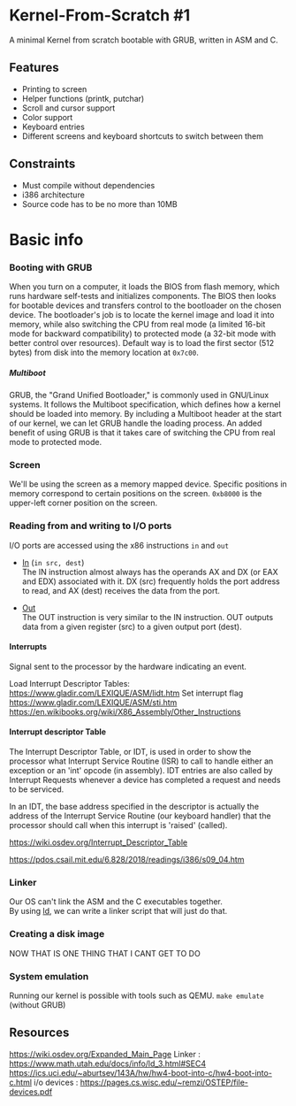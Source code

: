 # Kernel-From-Scratch #1

A minimal Kernel from scratch bootable with GRUB, written in ASM and C.

## Features
- Printing to screen
- Helper functions (printk, putchar)
- Scroll and cursor support
- Color support
- Keyboard entries
- Different screens and keyboard shortcuts to switch  between them 

## Constraints
- Must compile without dependencies
- i386 architecture
- Source code has to be no more than 10MB

# Basic info
### Booting with GRUB
When you turn on a computer, it loads the BIOS from flash memory, which runs hardware self-tests and initializes components. The BIOS then looks for bootable devices and transfers control to the bootloader on the chosen device. The bootloader's job is to locate the kernel image and load it into memory, while also switching the CPU from real mode (a limited 16-bit mode for backward compatibility) to protected mode (a 32-bit mode with better control over resources). Default way is to load the first sector (512 bytes) from disk into the memory location at ```0x7c00```.

##### Multiboot
GRUB, the "Grand Unified Bootloader," is commonly used in GNU/Linux systems. It follows the Multiboot specification, which defines how a kernel should be loaded into memory. By including a Multiboot header at the start of our kernel, we can let GRUB handle the loading process. An added benefit of using GRUB is that it takes care of switching the CPU from real mode to protected mode.

### Screen
We'll be using the screen as a memory mapped device.
Specific positions in memory correspond to certain positions on the screen.
``` 0xb8000 ``` is the upper-left corner position on the screen.

### Reading from and writing to I/O ports
I/O ports are accessed using the x86 instructions ```in``` and ```out```

- [In](https://www.gladir.com/LEXIQUE/ASM/in.htm) 
(``` in src, dest ```) \
The IN instruction almost always has the operands AX and DX (or EAX and EDX) associated with it. DX (src) frequently holds the port address to read, and AX (dest) receives the data from the port.

- [Out](https://www.gladir.com/LEXIQUE/ASM/out.htm) \
The OUT instruction is very similar to the IN instruction. OUT outputs data from a given register (src) to a given output port (dest).

#### Interrupts
Signal sent to the processor by the hardware indicating an event.

Load Interrupt Descriptor Tables:
https://www.gladir.com/LEXIQUE/ASM/lidt.htm
Set interrupt flag
https://www.gladir.com/LEXIQUE/ASM/sti.htm
https://en.wikibooks.org/wiki/X86_Assembly/Other_Instructions


#### Interrupt descriptor Table 
The Interrupt Descriptor Table, or IDT, is used in order to show the processor what Interrupt Service Routine (ISR) to call to handle either an exception or an 'int' opcode (in assembly). IDT entries are also called by Interrupt Requests whenever a device has completed a request and needs to be serviced. 

In an IDT, the base address specified in the descriptor is actually the address of the Interrupt Service Routine (our keyboard handler) that the processor should call when this interrupt is 'raised' (called).

https://wiki.osdev.org/Interrupt_Descriptor_Table

https://pdos.csail.mit.edu/6.828/2018/readings/i386/s09_04.htm

### Linker
Our OS can't link the ASM and the C executables together. \
By using [ld](https://www.math.utah.edu/docs/info/ld_toc.html#SEC3), we can write a linker script that will just do that.

### Creating a disk image
NOW THAT IS ONE THING THAT I CANT GET TO DO

### System emulation
Running our kernel is possible with tools such as QEMU.
``` make emulate ``` (without GRUB)

## Resources
https://wiki.osdev.org/Expanded_Main_Page
Linker : https://www.math.utah.edu/docs/info/ld_3.html#SEC4
https://ics.uci.edu/~aburtsev/143A/hw/hw4-boot-into-c/hw4-boot-into-c.html
i/o devices : https://pages.cs.wisc.edu/~remzi/OSTEP/file-devices.pdf